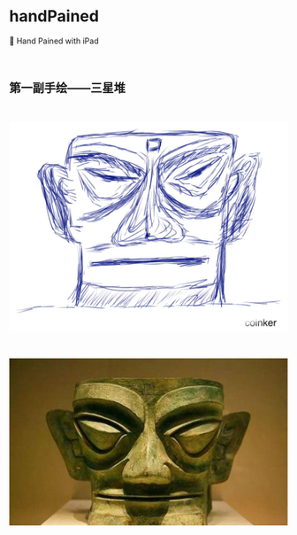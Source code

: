 # handPained
🎨 Hand Pained with iPad

<br>

##  第一副手绘——三星堆

<br>

![](./2021/first.jpg)

<br>

![](/2021/三星堆.jpeg)